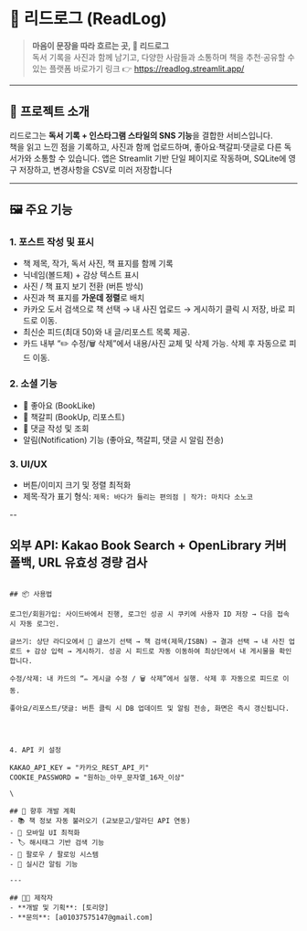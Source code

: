 # 📙 리드로그 (ReadLog)

> **마음이 문장을 따라 흐르는 곳, 📙 리드로그**  
> 독서 기록을 사진과 함께 남기고, 다양한 사람들과 소통하며 책을 추천·공유할 수 있는 플랫폼
> 바로가기 링크 👉 https://readlog.streamlit.app/

---

## 📌 프로젝트 소개
리드로그는 **독서 기록 + 인스타그램 스타일의 SNS 기능**을 결합한 서비스입니다.  
책을 읽고 느낀 점을 기록하고, 사진과 함께 업로드하며, 좋아요·책갈피·댓글로 다른 독서가와 소통할 수 있습니다.
앱은 Streamlit 기반 단일 페이지로 작동하며, SQLite에 영구 저장하고, 변경사항을 CSV로 미러 저장합니다

---

## 🖼 주요 기능

### 1. **포스트 작성 및 표시**
- 책 제목, 작가, 독서 사진, 책 표지를 함께 기록
- 닉네임(볼드체) + 감상 텍스트 표시
- 사진 / 책 표지 보기 전환 (버튼 방식)
- 사진과 책 표지를 **가운데 정렬**로 배치
- 카카오 도서 검색으로 책 선택 → 내 사진 업로드 → 게시하기 클릭 시 저장, 바로 피드로 이동.
- 최신순 피드(최대 50)와 내 글/리포스트 목록 제공.
- 카드 내부 “✏️ 수정/🗑️ 삭제”에서 내용/사진 교체 및 삭제 가능. 삭제 후 자동으로 피드 이동.

### 2. **소셜 기능**
- 📖 좋아요 (BookLike)
- 📢 책갈피 (BookUp, 리포스트)
- 💬 댓글 작성 및 조회
- 알림(Notification) 기능 (좋아요, 책갈피, 댓글 시 알림 전송)

### 3. **UI/UX**
- 버튼/이미지 크기 및 정렬 최적화
- 제목·작가 표기 형식: `제목: 바다가 들리는 편의점 | 작가: 마치다 소노코`

--


외부 API: Kakao Book Search + OpenLibrary 커버 폴백, URL 유효성 경량 검사
---


```

## 📦 사용법

로그인/회원가입: 사이드바에서 진행, 로그인 성공 시 쿠키에 사용자 ID 저장 → 다음 접속 시 자동 로그인.

글쓰기: 상단 라디오에서 📝 글쓰기 선택 → 책 검색(제목/ISBN) → 결과 선택 → 내 사진 업로드 + 감상 입력 → 게시하기. 성공 시 피드로 자동 이동하여 최상단에서 내 게시물을 확인합니다.

수정/삭제: 내 카드의 “✏️ 게시글 수정 / 🗑️ 삭제”에서 실행. 삭제 후 자동으로 피드로 이동.

좋아요/리포스트/댓글: 버튼 클릭 시 DB 업데이트 및 알림 전송, 화면은 즉시 갱신됩니다.




4. API 키 설정

KAKAO_API_KEY = "카카오_REST_API_키"
COOKIE_PASSWORD = "원하는_아무_문자열_16자_이상"

\

## 🚀 향후 개발 계획
- 📚 책 정보 자동 불러오기 (교보문고/알라딘 API 연동)
- 📱 모바일 UI 최적화
- 🏷 해시태그 기반 검색 기능
- 👥 팔로우 / 팔로잉 시스템
- 🔔 실시간 알림 기능

---

## 👨‍💻 제작자
- **개발 및 기획**: [토리양]
- **문의**: [a01037575147@gmail.com]
